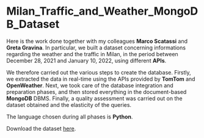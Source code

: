 # Milan_Traffic_and_Weather_MongoDB_Dataset

Here is the work done together with my colleagues **Marco Scatassi** and **Greta Gravina**. In particular, we built a dataset concerning informations regarding the weather and the traffic in Milan, in the period between December 28, 2021 and January 10, 2022, using different **APIs**. 

We therefore carried out the various steps to create the database. Firstly, we extracted the data in real-time using the APIs provided by **TomTom** and **OpenWeather**. Next, we took care of the database integration and preparation phases, and then stored everything in the document-based **MongoDB** DBMS. Finally, a quality assessment was carried out on the dataset obtained and the elasticity of the queries.

The language chosen during all phases is **Python**.

Download the dataset [here](https://drive.google.com/file/d/1hdIvIdswGnAzkFiHXWn0YBja4fVZrgG-/view?usp=sharing).
